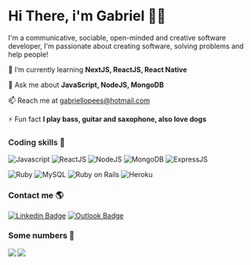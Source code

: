 # Hi There, i'm Gabriel 👋🏿

I'm a communicative, sociable, open-minded and creative software developer, I'm passionate about creating software, solving problems and help people!


🌱 I’m currently learning **NextJS, ReactJS, React Native**

💬 Ask me about **JavaScript, NodeJS, MongoDB**

📫 Reach me at gabriellopees@hotmail.com

⚡ Fun fact **I play bass, guitar and saxophone, also love dogs**


<h3 style="font-weight:600">
  Coding skills 📝
</h3>

![Javascript](https://img.shields.io/badge/JavaScript-F7DF1E?style=for-the-badge&logo=javascript&logoColor=black)
![ReactJS](https://img.shields.io/badge/React-20232A?style=for-the-badge&logo=react&logoColor=61DAFB)
![NodeJS](https://img.shields.io/badge/Node.js-43853D?style=for-the-badge&logo=node.js&logoColor=white)
![MongoDB](https://img.shields.io/badge/MongoDB-4EA94B?style=for-the-badge&logo=mongodb&logoColor=white)
![ExpressJS](https://img.shields.io/badge/Express.js-404D59?style=for-the-badge)<br>

![Ruby](https://img.shields.io/badge/Ruby-CC342D?style=for-the-badge&logo=ruby&logoColor=white)
![MySQL](https://img.shields.io/badge/MySQL-00000F?style=for-the-badge&logo=mysql&logoColor=white)
![Ruby on Rails](https://img.shields.io/badge/Ruby_on_Rails-CC0000?style=for-the-badge&logo=ruby-on-rails&logoColor=white)
![Heroku](https://img.shields.io/badge/Heroku-430098?style=for-the-badge&logo=heroku&logoColor=white)

<h3 style="font-weight: bold">
  Contact me 🌎
</h3>

 [![Linkedin Badge](https://img.shields.io/badge/-LinkedIn-blue?style=for-the-badge&logo=Linkedin&logoColor=white&link=https://www.linkedin.com/in/harshkumarkhatri/)](https://www.linkedin.com/in/gabriellopees/)
 [![Outlook Badge](https://img.shields.io/badge/Microsoft_Outlook-0078D4?style=for-the-badge&logo=microsoft-outlook&logoColor=white)](mailto:gabriellopees@hotmail.com)
 <h3 style="font-weight: bold">
  Some numbers 💯
</h3>
 
<img src="https://github-readme-stats.gabrielloppes.vercel.app/api?username=gabrielloppes&show_icons=true&hide_border=true&count_private=true&include_all_commits=true&theme=cobalt">

<img align="left" src="https://github-readme-stats.gabrielloppes.vercel.app/api/top-langs/?username=gabrielloppes&hide=HTML&hide_border=true&layout=compact&theme=cobalt">

